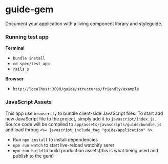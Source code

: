 # guide-gem
Document your application with a living component library and styleguide.

### Running test app
**Terminal**
- `bundle install`
- `cd spec/test_app`
- `rails s`

**Browser**
- `http://localhost:3000/guide/structures/friendly/example`

### JavaScript Assets

This app use `browserify` to bundle client-side JavaScript files. To start add new JavaScript file to the project, simply add it to `javascript/index.js`. Source code will be compiled to `app/assets/javascripts/guide/bundle.js` and load throug `<%= javascript_include_tag "guide/application" %>`.

* Run `npm install` to install dependencies
* `npm run watch` to start live-reload watchify serer
* `npm run build` to build production assets(this is what being used and publish to the gem)
